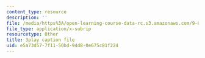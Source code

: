```yaml
---
content_type: resource
description: ''
file: /media/https%3A/open-learning-course-data-rc.s3.amazonaws.com/9-00sc-introduction-to-psychology-fall-2011/e5a73d577f1150bd94d80e675c81f224_z9XQpjNgeBI.vtt
file_type: application/x-subrip
resourcetype: Other
title: 3play caption file
uid: e5a73d57-7f11-50bd-94d8-0e675c81f224
---
```

